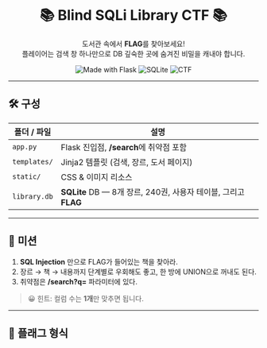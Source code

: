 <h1 align="center">📚 Blind SQLi Library CTF 📚</h1>

<div align="center">

도서관 속에서 <strong>FLAG</strong>를 찾아보세요!<br/>
플레이어는 검색 창 하나만으로 DB 깊숙한 곳에 숨겨진 비밀을 캐내야 합니다.

![Made with Flask](https://img.shields.io/badge/Powered%20by-Flask-yellow?logo=flask&logoColor=black)
![SQLite](https://img.shields.io/badge/Database-SQLite-lightgrey?logo=sqlite)
![CTF](https://img.shields.io/badge/Category-Web%20Exploitation-blueviolet)

</div>

---

## 🛠 구성

| 폴더 / 파일           | 설명                                  |
|------------------------|---------------------------------------|
| `app.py`              | Flask 진입점, **/search**에 취약점 포함 |
| `templates/`          | Jinja2 템플릿 (검색, 장르, 도서 페이지) |
| `static/`             | CSS & 이미지 리소스                   |
| `library.db`          | **SQLite** DB — 8개 장르, 240권, 사용자 테이블, 그리고 **FLAG** |

---

## 🎯 미션

1. **SQL Injection** 만으로 FLAG가 들어있는 책을 찾아라.  
2. 장르 → 책 → 내용까지 단계별로 우회해도 좋고, 한 방에 UNION으로 꺼내도 된다.  
3. 취약점은 **/search?q=** 파라미터에 있다.

> 😀 힌트: 컬럼 수는 **1개**만 맞추면 됩니다.

---

## 📝 플래그 형식
